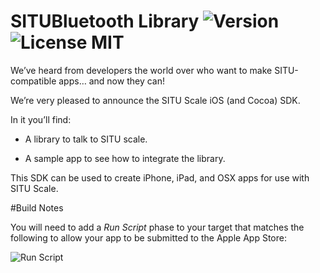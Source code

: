 # SITUBluetooth Library ![Version](http://cocoapod-badges.herokuapp.com/v/SITUBluetooth/badge.png) ![License MIT](https://go-shields.herokuapp.com/license-MIT-blue.png)

We’ve heard from developers the world over who want to make SITU-compatible apps… and now they can!

We’re very pleased to announce the SITU Scale iOS (and Cocoa) SDK. 

In it you’ll find:

* A library to talk to SITU scale.

* A sample app to see how to integrate the library.

This SDK can be used to create iPhone, iPad, and OSX apps for use with SITU Scale.

#Build Notes

You will need to add a *Run Script* phase to your target that matches the following to allow your app to be submitted to the Apple App Store:

![Run Script](https://s3-us-west-2.amazonaws.com/situscale.com/images/situ-build.png)